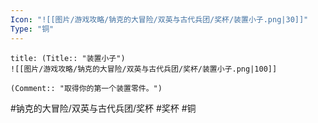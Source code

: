 ```yaml
---
Icon: "![[图片/游戏攻略/钠克的大冒险/双英与古代兵团/奖杯/装置小子.png|30]]"
Type: "铜"
---
```

```ad-common-bronze-trophy
title: (Title:: "装置小子")
![[图片/游戏攻略/钠克的大冒险/双英与古代兵团/奖杯/装置小子.png|100]]

(Comment:: "取得你的第一个装置零件。")
```

#钠克的大冒险/双英与古代兵团/奖杯 #奖杯 #铜
